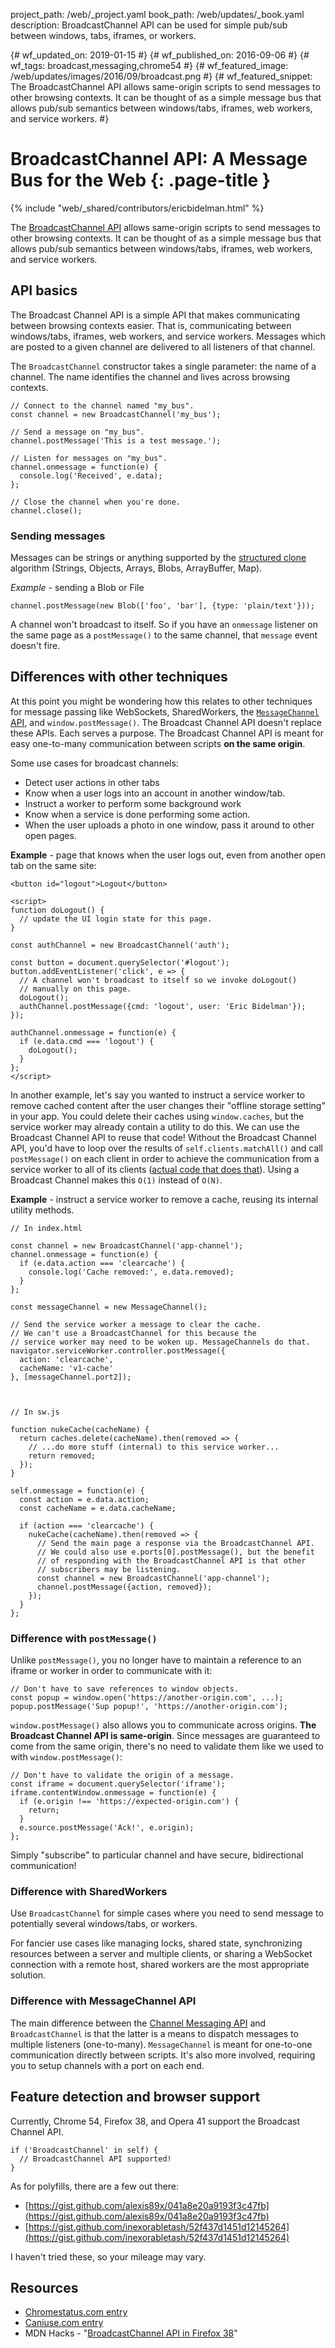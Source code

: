 project_path: /web/_project.yaml
book_path: /web/updates/_book.yaml
description: BroadcastChannel API can be used for simple pub/sub between windows, tabs, iframes, or workers.

{# wf_updated_on: 2019-01-15 #}
{# wf_published_on: 2016-09-06 #}
{# wf_tags: broadcast,messaging,chrome54 #}
{# wf_featured_image: /web/updates/images/2016/09/broadcast.png #}
{# wf_featured_snippet: The BroadcastChannel API allows same-origin scripts to send messages to other browsing contexts. It can be thought of as a simple message bus that allows pub/sub semantics between windows/tabs, iframes, web workers, and service workers. #}

# BroadcastChannel API: A Message Bus for the Web {: .page-title }

{% include "web/_shared/contributors/ericbidelman.html" %}


The [BroadcastChannel API][spec] allows same-origin scripts to send messages to other browsing contexts. It can be thought of as a simple message bus that allows pub/sub semantics between windows/tabs, iframes, web workers, and service workers.

## API basics

The Broadcast Channel API is a simple API that makes communicating between browsing contexts easier. That is, communicating between windows/tabs, iframes, web workers, and service workers. Messages which are posted to a given channel are delivered to all listeners of that channel.

The `BroadcastChannel` constructor takes a single parameter: the name of a channel.
The name identifies the channel and lives across browsing contexts.


    // Connect to the channel named "my_bus".
    const channel = new BroadcastChannel('my_bus');
    
    // Send a message on "my_bus".
    channel.postMessage('This is a test message.');
    
    // Listen for messages on "my_bus".
    channel.onmessage = function(e) {
      console.log('Received', e.data);
    };
    
    // Close the channel when you're done.
    channel.close();
    

### Sending messages

Messages can be strings or anything supported by the [structured clone](https://developer.mozilla.org/en-US/docs/Web/API/Web_Workers_API/Structured_clone_algorithm) algorithm (Strings, Objects, Arrays, Blobs, ArrayBuffer, Map).

*Example* - sending a Blob or File


    channel.postMessage(new Blob(['foo', 'bar'], {type: 'plain/text'}));
    

A channel won't broadcast to itself. So if you have an `onmessage` listener
on the same page as a `postMessage()` to the same channel, that `message` event
doesn't fire.

## Differences with other techniques

At this point you might be wondering how this relates to other techniques for message passing like WebSockets, SharedWorkers, the [`MessageChannel` API](https://developer.mozilla.org/en-US/docs/Web/API/Channel_Messaging_API), and `window.postMessage()`. The Broadcast Channel API doesn't replace these APIs. Each serves a purpose. The Broadcast Channel API is meant for easy one-to-many communication between scripts **on the same origin**.

Some use cases for broadcast channels:

- Detect user actions in other tabs
- Know when a user logs into an account in another window/tab.
- Instruct a worker to perform some background work
- Know when a service is done performing some action.
- When the user uploads a photo in one window, pass it around to other open pages.

**Example** - page that knows when the user logs out, even from another open tab on the same site:


    <button id="logout">Logout</button>
    
    <script>
    function doLogout() {
      // update the UI login state for this page.
    }
    
    const authChannel = new BroadcastChannel('auth');
    
    const button = document.querySelector('#logout');
    button.addEventListener('click', e => {
      // A channel won't broadcast to itself so we invoke doLogout()
      // manually on this page.
      doLogout();
      authChannel.postMessage({cmd: 'logout', user: 'Eric Bidelman'});
    });
    
    authChannel.onmessage = function(e) {
      if (e.data.cmd === 'logout') {
        doLogout();
      }
    };
    </script>
    

In another example, let's say you wanted to instruct a service worker to remove
cached content after the user changes their "offline storage setting" in your app.
You could delete their caches using `window.caches`, but the service worker may
already contain a utility to do this. We can use the Broadcast Channel API to
reuse that code! Without the Broadcast Channel API, you'd have to loop over the results of `self.clients.matchAll()` and call `postMessage()` on each client in order to achieve the communication from a service worker to all of its clients ([actual code that does that](https://github.com/GoogleChrome/sw-toolbox/blob/master/lib/helpers.js#L114)). Using a Broadcast Channel makes this `O(1)` instead of `O(N)`.

**Example** - instruct a service worker to remove a cache, reusing its internal utility methods.


    // In index.html
    
    const channel = new BroadcastChannel('app-channel');
    channel.onmessage = function(e) {
      if (e.data.action === 'clearcache') {
        console.log('Cache removed:', e.data.removed);
      }
    };
    
    const messageChannel = new MessageChannel();
    
    // Send the service worker a message to clear the cache.
    // We can't use a BroadcastChannel for this because the
    // service worker may need to be woken up. MessageChannels do that.
    navigator.serviceWorker.controller.postMessage({
      action: 'clearcache',
      cacheName: 'v1-cache'
    }, [messageChannel.port2]);
    


    // In sw.js
    
    function nukeCache(cacheName) {
      return caches.delete(cacheName).then(removed => {
        // ...do more stuff (internal) to this service worker...
        return removed;
      });
    }
    
    self.onmessage = function(e) {
      const action = e.data.action;
      const cacheName = e.data.cacheName;
    
      if (action === 'clearcache') {
        nukeCache(cacheName).then(removed => {
          // Send the main page a response via the BroadcastChannel API.
          // We could also use e.ports[0].postMessage(), but the benefit
          // of responding with the BroadcastChannel API is that other
          // subscribers may be listening.
          const channel = new BroadcastChannel('app-channel');
          channel.postMessage({action, removed});
        });
      }
    };
    

### Difference with `postMessage()`

Unlike `postMessage()`, you no longer have to maintain a reference to an iframe or worker in order to communicate with it:


    // Don't have to save references to window objects.
    const popup = window.open('https://another-origin.com', ...);
    popup.postMessage('Sup popup!', 'https://another-origin.com');
    

`window.postMessage()` also allows you to communicate across origins. **The Broadcast Channel API is same-origin**. Since messages are guaranteed to come from the same origin, there's no need to validate them like we used to with `window.postMessage()`:


    // Don't have to validate the origin of a message.
    const iframe = document.querySelector('iframe');
    iframe.contentWindow.onmessage = function(e) {
      if (e.origin !== 'https://expected-origin.com') {
        return;
      }
      e.source.postMessage('Ack!', e.origin);
    };
    

Simply "subscribe" to particular channel and have secure, bidirectional communication!

### Difference with SharedWorkers

Use `BroadcastChannel` for simple cases where you need to send message to potentially several windows/tabs, or workers.

For fancier use cases like managing locks, shared state, synchronizing resources between a server and multiple clients, or sharing a WebSocket connection with a remote host, shared workers are the most appropriate solution.

### Difference with MessageChannel API

The main difference between the [Channel Messaging API](https://developer.mozilla.org/en-US/docs/Web/API/Channel_Messaging_API) and `BroadcastChannel` is that the latter is a means to dispatch messages to multiple listeners (one-to-many). `MessageChannel` is meant for one-to-one communication directly between scripts. It's also more involved, requiring you to setup channels with a port on each end.

## Feature detection and browser support

Currently, Chrome 54, Firefox 38, and Opera 41 support the Broadcast Channel API.


    if ('BroadcastChannel' in self) {
      // BroadcastChannel API supported!
    }
    

As for polyfills, there are a few out there:

- [https://gist.github.com/alexis89x/041a8e20a9193f3c47fb](https://gist.github.com/alexis89x/041a8e20a9193f3c47fb)
- [https://gist.github.com/inexorabletash/52f437d1451d12145264](https://gist.github.com/inexorabletash/52f437d1451d12145264)

I haven't tried these, so your mileage may vary.

## Resources

- [Chromestatus.com entry](https://www.chromestatus.com/features/4585496197988352)
- [Caniuse.com entry](http://caniuse.com/#feat=broadcastchannel)
- MDN Hacks - "[BroadcastChannel API in Firefox 38](https://hacks.mozilla.org/2015/02/broadcastchannel-api-in-firefox-38/)"

[spec]: https://html.spec.whatwg.org/multipage/comms.html#broadcasting-to-other-browsing-contexts


